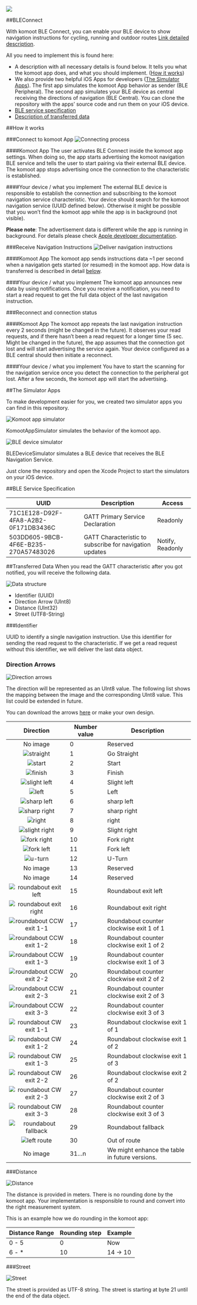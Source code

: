 ![](assets/Komoot-ble-github-header.png)

##BLEConnect

With komoot BLE Connect, you can enable your BLE device to show navigation instructions for cycling, running and outdoor routes [Link detailed description](https://www.komoot.de/partner/connect).

All you need to implement this is found here:

- A description with all necessary details is found below. It tells you what the komoot app does, and what you should implement. ([How it works](#headerHowItWorks))
- We also provide two helpful iOS Apps for developers ([The Simulator Apps](#headerSimulatorApps)). The first app simulates the komoot App behavior as sender (BLE Peripheral). The second app simulates your BLE device as central receiving the directions of navigation (BLE Central). You can clone the repository with the apps’ source code and run them on your iOS device.
- [BLE service specification](#headerBLESpecification)
- [Description of transferred data](#headerData)  

##How it works<a name="headerHowItWorks"></a>

###Connect to komoot App
![Connecting process](assets/BLE-Connect.png)

####Komoot App
The user activates BLE Connect inside the komoot app settings. When doing so, the app starts advertising the komoot navigation BLE service and tells the user to start pairing via their external BLE device. 
The komoot app stops advertising once the connection to the characteristic is established.

####Your device / what you implement
The external BLE device is responsible to establish the connection and subscribing to the komoot navigation service characteristic. Your device should search for the komoot navigation service (UUID defined below). Otherwise it might be possible that you won’t find the komoot app while the app is in background (not visible).

**Please note**: The advertisement data is different while the app is running in background. For details please check [Apple developer documentation](https://developer.apple.com/library/ios/documentation/NetworkingInternetWeb/Conceptual/CoreBluetooth_concepts/CoreBluetoothBackgroundProcessingForIOSApps/PerformingTasksWhileYourAppIsInTheBackground.html#//apple_ref/doc/uid/TP40013257-CH7-SW1).



###Receive Navigation Instructions
![Deliver navigation instructions](assets/BLE-SendNavigation.png)

####Komoot App
The komoot app sends instructions data ~1 per second when a navigation gets started (or resumed) in the komoot app. How data is transferred is described in detail [below](#headerData).

####Your device / what you implement
The komoot app announces new data by using notifications. Once you receive a notification, you need to start a read request to get the full data object of the last navigation instruction. 

###Reconnect and connection status

####Komoot App
The komoot app repeats the last navigation instruction every 2 seconds (might be changed in the future). It observes your read requests, and if there hasn’t been a read request for a longer time (5 sec. Might be changed in the future), the app assumes that the connection got lost and will start advertising the service again. Your device configured as a BLE central should then initiate a reconnect.

####Your device / what you implement
You have to start the scanning for the navigation service once you detect the connection to the peripheral got lost. After a few seconds, the komoot app will start the advertising.


##The Simulator Apps<a name="headerSimulatorApps"></a>



To make development easier for you, we created two simulator apps you can find in this repository.

![Komoot app simulator](assets/KomootAppSimulator.png)

KomootAppSimulator simulates the behavior of the komoot app.

![BLE device simulator](assets/BLEDeviceSimulator.png)

BLEDeviceSimulator simulates a BLE device that receives the BLE Navigation Service. 

Just clone the repository and open the Xcode Project to start the simulators on your iOS device.


##BLE Service Specification<a name="headerBLESpecification"></a>

| UUID | Description  | Access  |
|---|---|---|
|71C1E128-D92F-4FA8-A2B2-0F171DB3436C|GATT Primary Service Declaration|Readonly|
|503DD605-9BCB-4F6E-B235-270A57483026|GATT Characteristic to subscribe for navigation updates|Notify, Readonly|

##Transferred Data<a name="headerData"></a>
When you read the GATT characteristic after you got notified, you will receive the following data.

![Data structure](assets/BLE-Data.png)

- Identifier (UUID)
- Direction Arrow (UInt8)
- Distance (UInt32)
- Street (UTF8-String)

###Identifier

UUID to identify a single navigation instruction. Use this identifier for sending the read request to the characteristic. If we get a read request without this identifier, we will deliver the last data object.

### Direction Arrows

![Direction arrows](assets/directions.jpg)

The direction will be represented as an UInt8 value. The following list shows the mapping between the image and the corresponding UInt8 value. This list could be extended in future.

You can download the arrows [here](assets/nav-icons/navigationArrows.zip) or make your own design.


| Direction | Number value  | Description |
|:---:|---|---|
|No image|0|Reserved|
|![straight](assets/nav-icons/ic_nav_arrow_keep_going.png)|1|Go Straight|
|![start](assets/nav-icons/ic_nav_arrow_start.png)|2|Start|
|![finish](assets/nav-icons/ic_nav_arrow_finish.png)|3|Finish|
|![slight left](assets/nav-icons/ic_nav_arrow_keep_left.png)|4|Slight left|
|![left](assets/nav-icons/ic_nav_arrow_turn_left.png)|5|Left|
|![sharp left](assets/nav-icons/ic_nav_arrow_turn_hard_left.png)|6|sharp left|
|![sharp right](assets/nav-icons/ic_nav_arrow_turn_hard_right.png)|7|sharp right|
|![right](assets/nav-icons/ic_nav_arrow_turn_right.png)|8|right|
|![slight right](assets/nav-icons/ic_nav_arrow_keep_right.png)|9|Slight right|
|![fork right](assets/nav-icons/ic_nav_arrow_fork_right.png)|10|Fork right|
|![fork left](assets/nav-icons/ic_nav_arrow_fork_left.png)|11|Fork left|
|![u-turn](assets/nav-icons/ic_nav_arrow_uturn.png)|12|U-Turn|
|No image|13|Reserved|
|No image|14|Reserved|
|![roundabout exit left](assets/nav-icons/ic_nav_roundabout_exit_cw.png)|15|Roundabout exit left|
|![roundabout exit right](assets/nav-icons/ic_nav_roundabout_exit_ccw.png)|16|Roundabout exit right|
|![roundabout CCW exit 1-1](assets/nav-icons/ic_nav_roundabout_ccw1_1.png)|17|Roundabout counter clockwise exit 1 of 1|
|![roundabout CCW exit 1-2](assets/nav-icons/ic_nav_roundabout_ccw1_2.png)|18|Roundabout counter clockwise exit 1 of 2|
|![roundabout CCW exit 1-3](assets/nav-icons/ic_nav_roundabout_ccw1_3.png)|19|Roundabout counter clockwise exit 1 of 3|
|![roundabout CCW exit 2-2](assets/nav-icons/ic_nav_roundabout_ccw2_2.png)|20|Roundabout counter clockwise exit 2 of 2|
|![roundabout CCW exit 2-3](assets/nav-icons/ic_nav_roundabout_ccw2_3.png)|21|Roundabout counter clockwise exit 2 of 3|
|![roundabout CCW exit 3-3](assets/nav-icons/ic_nav_roundabout_ccw3_3.png)|22|Roundabout counter clockwise exit 3 of 3|
|![roundabout CW exit 1-1](assets/nav-icons/ic_nav_roundabout_cw1_1.png)|23|Roundabout clockwise exit 1 of 1|
|![roundabout CW exit 1-2](assets/nav-icons/ic_nav_roundabout_cw1_2.png)|24|Roundabout clockwise exit 1 of 2|
|![roundabout CW exit 1-3](assets/nav-icons/ic_nav_roundabout_cw1_3.png)|25|Roundabout clockwise exit 1 of 3|
|![roundabout CW exit 2-2](assets/nav-icons/ic_nav_roundabout_cw2_2.png)|26|Roundabout clockwise exit 2 of 2|
|![roundabout CW exit 2-3](assets/nav-icons/ic_nav_roundabout_cw2_3.png)|27|Roundabout counter clockwise exit 2 of 3|
|![roundabout CW exit 3-3](assets/nav-icons/ic_nav_roundabout_cw3_3.png)|28|Roundabout counter clockwise exit 3 of 3|
|![roundabout fallback](assets/nav-icons/ic_nav_roundabout_fallback.png)|29|Roundabout fallback|
|![left route](assets/nav-icons/ic_nav_outof_route.png)|30|Out of route|
|No image|31…n|We might enhance the table in future versions.|

###Distance

![Distance](assets/distance.jpg)


The distance is provided in meters. There is no rounding done by the komoot app. Your implementation is responsible to round and convert into the right measurement system. 

This is an example how we do rounding in the komoot app:

| Distance Range | Rounding step | Example |
|---|---|---|
|0 - 5|0|Now|
|6 - *|10|14 -> 10|

###Street

![Street](assets/street.jpg)

The street is provided as UTF-8 string. The street is starting at byte 21 until the end of the data object.
